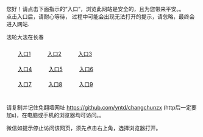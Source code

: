 您好！请点击下面指示的“入口”，浏览此网站是安全的，且为您带来平安。。 <br/>
点击入口后，请耐心等待， 过程中可能会出现无法打开的提示，请忽略，最终会进入网站. </br>

法轮大法在长春<br/>
<div style="padding:10px"><a style="margin:20px" target="_blank" href="https://d3vl5u2prkrb7x.cloudfront.net/2Qpsp?ivimxxow" id="ccLink1" rel="nofollow">入口1</a> <a target="_blank" style="margin:20px" href="https://d3s6wcns7nnf06.cloudfront.net/2Qpsp?ngifgjlg" id="ccLink2" rel="nofollow">入口2</a> <a style="margin:20px" target="_blank" href="https://d20kw3zg6qsxkr.cloudfront.net/2Qpsp?rmgutrae" id="ccLink3" rel="nofollow">入口3</a></div>

<div style="padding:10px" ><a style="margin:20px" target="_blank" href="https://d3vl5u2prkrb7x.cloudfront.net/2Qpsp?ivimxxow" id="ccLink4" rel="nofollow">入口4</a> <a style="margin:20px" href="https://d3s6wcns7nnf06.cloudfront.net/2Qpsp?ngifgjlg" target="_blank" id="ccLink5" rel="nofollow">入口5</a> <a style="margin:20px" href="https://d20kw3zg6qsxkr.cloudfront.net/2Qpsp?rmgutrae" target="_blank" id="ccLink6" rel="nofollow">入口6</a></div>

<div style="padding:10px"><a style="margin:20px" target="_blank" href="https://d3vl5u2prkrb7x.cloudfront.net/2Qpsp?ivimxxow" id="ccLink7" rel="nofollow">入口7</a> <a style="margin:20px" href="https://d3s6wcns7nnf06.cloudfront.net/2Qpsp?ngifgjlg" target="_blank" id="ccLink8" rel="nofollow">入口8</a> <a style="margin:20px" target="_blank" href="https://d20kw3zg6qsxkr.cloudfront.net/2Qpsp?rmgutrae" id="ccLink9" rel="nofollow">入口9</a></div>

<br/>



请复制并记住免翻墙网址 https://github.com/yntd/changchunzx (http后一定要加s)，在电脑或手机的浏览器均可访问。。<br/>

微信如提示停止访问该网页，须先点击右上角，选择浏览器打开。
